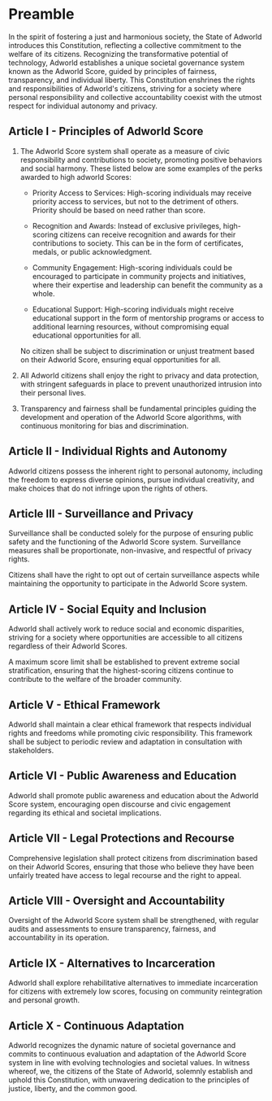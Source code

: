 # Preamble

In the spirit of fostering a just and harmonious society, the State of Adworld introduces this Constitution, reflecting a collective commitment to the welfare of its citizens. Recognizing the transformative potential of technology, Adworld establishes a unique societal governance system known as the Adworld Score, guided by principles of fairness, transparency, and individual liberty. This Constitution enshrines the rights and responsibilities of Adworld's citizens, striving for a society where personal responsibility and collective accountability coexist with the utmost respect for individual autonomy and privacy.

## Article I - Principles of Adworld Score

1. The Adworld Score system shall operate as a measure of civic responsibility and contributions to society, promoting positive behaviors and social harmony.
These listed below are some examples of the perks awarded to high adworld Scores:
      - Priority Access to Services: High-scoring individuals may receive priority access to services, but not to the detriment of others. Priority should be based on need rather than score.
      
      - Recognition and Awards: Instead of exclusive privileges, high-scoring citizens can receive recognition and awards for their contributions to society. This can be in the form of certificates, medals, or public acknowledgment.
      
      - Community Engagement: High-scoring individuals could be encouraged to participate in community projects and initiatives, where their expertise and leadership can benefit the community as a whole.
      
      - Educational Support: High-scoring individuals might receive educational support in the form of mentorship programs or access to additional learning resources, without compromising equal educational opportunities for all.
      
      No citizen shall be subject to discrimination or unjust treatment based on their Adworld Score, ensuring equal opportunities for all.

3. All Adworld citizens shall enjoy the right to privacy and data protection, with stringent safeguards in place to prevent unauthorized intrusion into their personal lives.

4. Transparency and fairness shall be fundamental principles guiding the development and operation of the Adworld Score algorithms, with continuous monitoring for bias and discrimination.

## Article II - Individual Rights and Autonomy 

Adworld citizens possess the inherent right to personal autonomy, including the freedom to express diverse opinions, pursue individual creativity, and make choices that do not infringe upon the rights of others. 

## Article III - Surveillance and Privacy

Surveillance shall be conducted solely for the purpose of ensuring public safety and the functioning of the Adworld Score system. Surveillance measures shall be proportionate, non-invasive, and respectful of privacy rights.

Citizens shall have the right to opt out of certain surveillance aspects while maintaining the opportunity to participate in the Adworld Score system.

## Article IV - Social Equity and Inclusion

Adworld shall actively work to reduce social and economic disparities, striving for a society where opportunities are accessible to all citizens regardless of their Adworld Scores.

A maximum score limit shall be established to prevent extreme social stratification, ensuring that the highest-scoring citizens continue to contribute to the welfare of the broader community.

## Article V - Ethical Framework

Adworld shall maintain a clear ethical framework that respects individual rights and freedoms while promoting civic responsibility. This framework shall be subject to periodic review and adaptation in consultation with stakeholders.
## Article VI - Public Awareness and Education

Adworld shall promote public awareness and education about the Adworld Score system, encouraging open discourse and civic engagement regarding its ethical and societal implications.
## Article VII - Legal Protections and Recourse

Comprehensive legislation shall protect citizens from discrimination based on their Adworld Scores, ensuring that those who believe they have been unfairly treated have access to legal recourse and the right to appeal.
## Article VIII - Oversight and Accountability

Oversight of the Adworld Score system shall be strengthened, with regular audits and assessments to ensure transparency, fairness, and accountability in its operation.
## Article IX - Alternatives to Incarceration

Adworld shall explore rehabilitative alternatives to immediate incarceration for citizens with extremely low scores, focusing on community reintegration and personal growth.
## Article X - Continuous Adaptation

Adworld recognizes the dynamic nature of societal governance and commits to continuous evaluation and adaptation of the Adworld Score system in line with evolving technologies and societal values.
In witness whereof, we, the citizens of the State of Adworld, solemnly establish and uphold this Constitution, with unwavering dedication to the principles of justice, liberty, and the common good.
